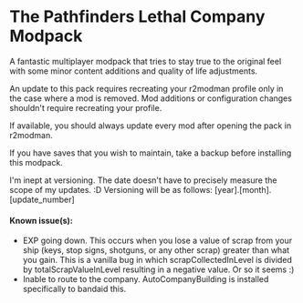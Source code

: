 # The Pathfinders Lethal Company Modpack
 A fantastic multiplayer modpack that tries to stay true to the original feel with some minor content additions and quality of life adjustments.
 
 An update to this pack requires recreating your r2modman profile only in the case where a mod is removed. Mod additions or configuration changes shouldn't require recreating your profile.
 
 If available, you should always update every mod after opening the pack in r2modman.
 
 If you have saves that you wish to maintain, take a backup before installing this modpack.
 
 I'm inept at versioning. The date doesn't have to precisely measure the scope of my updates. :D Versioning will be as follows: [year].[month].[update_number]
 
#### Known issue(s):
- EXP going down. This occurs when you lose a value of scrap from your ship (keys, stop signs, shotguns, or any other scrap) greater than what you gain. This is a vanilla bug in which scrapCollectedInLevel is divided by totalScrapValueInLevel resulting in a negative value. Or so it seems :)
- Inable to route to the company. AutoCompanyBuilding is installed specifically to bandaid this.